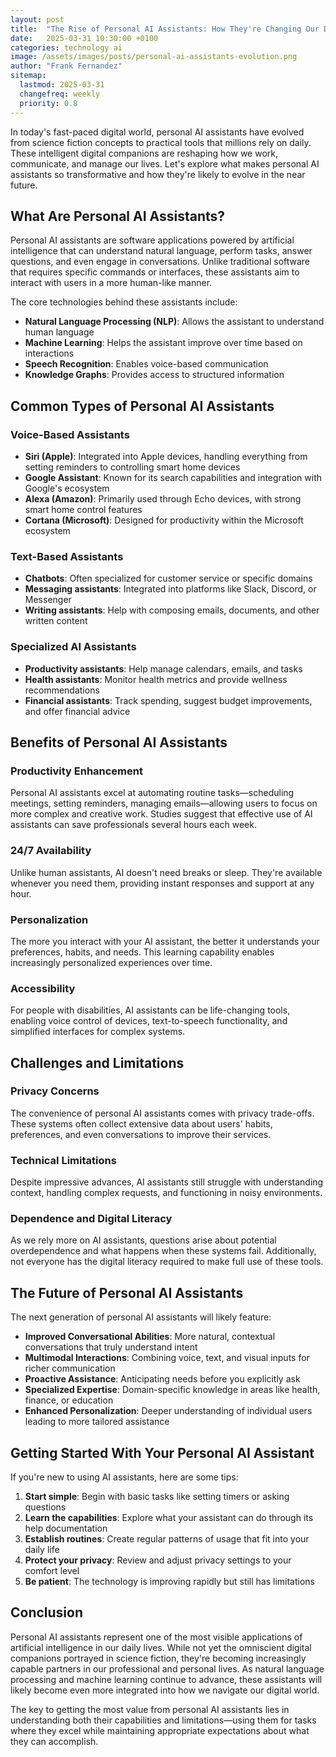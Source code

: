 ```yaml
---
layout: post
title:  "The Rise of Personal AI Assistants: How They're Changing Our Daily Lives"
date:   2025-03-31 10:30:00 +0100
categories: technology ai
image: /assets/images/posts/personal-ai-assistants-evolution.png
author: "Frank Fernandez"
sitemap:
  lastmod: 2025-03-31
  changefreq: weekly
  priority: 0.8
---
```

In today's fast-paced digital world, personal AI assistants have evolved from science fiction concepts to practical tools that millions rely on daily. These intelligent digital companions are reshaping how we work, communicate, and manage our lives. Let's explore what makes personal AI assistants so transformative and how they're likely to evolve in the near future.

## What Are Personal AI Assistants?

Personal AI assistants are software applications powered by artificial intelligence that can understand natural language, perform tasks, answer questions, and even engage in conversations. Unlike traditional software that requires specific commands or interfaces, these assistants aim to interact with users in a more human-like manner.

The core technologies behind these assistants include:

- **Natural Language Processing (NLP)**: Allows the assistant to understand human language
- **Machine Learning**: Helps the assistant improve over time based on interactions
- **Speech Recognition**: Enables voice-based communication
- **Knowledge Graphs**: Provides access to structured information

## Common Types of Personal AI Assistants

### Voice-Based Assistants
- **Siri (Apple)**: Integrated into Apple devices, handling everything from setting reminders to controlling smart home devices
- **Google Assistant**: Known for its search capabilities and integration with Google's ecosystem
- **Alexa (Amazon)**: Primarily used through Echo devices, with strong smart home control features
- **Cortana (Microsoft)**: Designed for productivity within the Microsoft ecosystem

### Text-Based Assistants
- **Chatbots**: Often specialized for customer service or specific domains
- **Messaging assistants**: Integrated into platforms like Slack, Discord, or Messenger
- **Writing assistants**: Help with composing emails, documents, and other written content

### Specialized AI Assistants
- **Productivity assistants**: Help manage calendars, emails, and tasks
- **Health assistants**: Monitor health metrics and provide wellness recommendations
- **Financial assistants**: Track spending, suggest budget improvements, and offer financial advice

## Benefits of Personal AI Assistants

### Productivity Enhancement
Personal AI assistants excel at automating routine tasks—scheduling meetings, setting reminders, managing emails—allowing users to focus on more complex and creative work. Studies suggest that effective use of AI assistants can save professionals several hours each week.

### 24/7 Availability
Unlike human assistants, AI doesn't need breaks or sleep. They're available whenever you need them, providing instant responses and support at any hour.

### Personalization
The more you interact with your AI assistant, the better it understands your preferences, habits, and needs. This learning capability enables increasingly personalized experiences over time.

### Accessibility
For people with disabilities, AI assistants can be life-changing tools, enabling voice control of devices, text-to-speech functionality, and simplified interfaces for complex systems.

## Challenges and Limitations

### Privacy Concerns
The convenience of personal AI assistants comes with privacy trade-offs. These systems often collect extensive data about users' habits, preferences, and even conversations to improve their services.

### Technical Limitations
Despite impressive advances, AI assistants still struggle with understanding context, handling complex requests, and functioning in noisy environments.

### Dependence and Digital Literacy
As we rely more on AI assistants, questions arise about potential overdependence and what happens when these systems fail. Additionally, not everyone has the digital literacy required to make full use of these tools.

## The Future of Personal AI Assistants

The next generation of personal AI assistants will likely feature:

- **Improved Conversational Abilities**: More natural, contextual conversations that truly understand intent
- **Multimodal Interactions**: Combining voice, text, and visual inputs for richer communication
- **Proactive Assistance**: Anticipating needs before you explicitly ask
- **Specialized Expertise**: Domain-specific knowledge in areas like health, finance, or education
- **Enhanced Personalization**: Deeper understanding of individual users leading to more tailored assistance

## Getting Started With Your Personal AI Assistant

If you're new to using AI assistants, here are some tips:

1. **Start simple**: Begin with basic tasks like setting timers or asking questions
2. **Learn the capabilities**: Explore what your assistant can do through its help documentation
3. **Establish routines**: Create regular patterns of usage that fit into your daily life
4. **Protect your privacy**: Review and adjust privacy settings to your comfort level
5. **Be patient**: The technology is improving rapidly but still has limitations

## Conclusion

Personal AI assistants represent one of the most visible applications of artificial intelligence in our daily lives. While not yet the omniscient digital companions portrayed in science fiction, they're becoming increasingly capable partners in our professional and personal lives. As natural language processing and machine learning continue to advance, these assistants will likely become even more integrated into how we navigate our digital world.

The key to getting the most value from personal AI assistants lies in understanding both their capabilities and limitations—using them for tasks where they excel while maintaining appropriate expectations about what they can accomplish. 